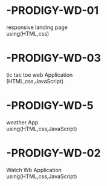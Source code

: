 # -PRODIGY-WD-01
responsive landing page
<br>
using(HTML,css)
# -PRODIGY-WD-03
tic tac toe web Application
<br>
(HTML,css,JavaScript)
# -PRODIGY-WD-5
weather App 
<br>
using(HTML,css,JavaScript)
# -PRODIGY-WD-02
 Watch Wb Application
 <br>
 using(HTML,css,JavaScript)
